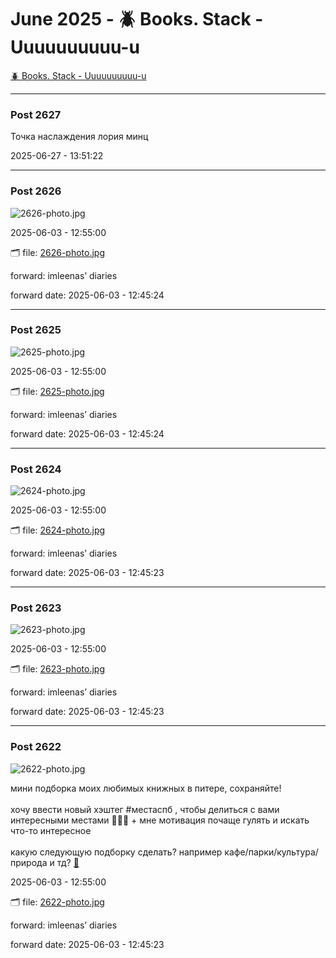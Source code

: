 # June 2025 - 🪲 Books. Stack - Uuuuuuuuuu-u

[🪲 Books. Stack - Uuuuuuuuuu-u](../../)



---

### Post 2627




Точка наслаждения лория минц


2025-06-27 - 13:51:22







---

### Post 2626

 
![2626-photo.jpg](2626-photo.jpg) 




2025-06-03 - 12:55:00


🗂 file: [2626-photo.jpg](2626-photo.jpg) 


 
forward: imleenas’ diaries 

forward date: 2025-06-03 - 12:45:24




---

### Post 2625

 
![2625-photo.jpg](2625-photo.jpg) 




2025-06-03 - 12:55:00


🗂 file: [2625-photo.jpg](2625-photo.jpg) 


 
forward: imleenas’ diaries 

forward date: 2025-06-03 - 12:45:24




---

### Post 2624

 
![2624-photo.jpg](2624-photo.jpg) 




2025-06-03 - 12:55:00


🗂 file: [2624-photo.jpg](2624-photo.jpg) 


 
forward: imleenas’ diaries 

forward date: 2025-06-03 - 12:45:23




---

### Post 2623

 
![2623-photo.jpg](2623-photo.jpg) 




2025-06-03 - 12:55:00


🗂 file: [2623-photo.jpg](2623-photo.jpg) 


 
forward: imleenas’ diaries 

forward date: 2025-06-03 - 12:45:23




---

### Post 2622

 
![2622-photo.jpg](2622-photo.jpg) 



мини подборка моих любимых книжных в питере, сохраняйте! <br /><br />хочу ввести новый хэштег #местаспб , чтобы делиться с вами интересными местами 🤲🏻🌟 + мне мотивация почаще гулять и искать что-то интересное <br /><br />какую следующую подборку сделать? например кафе/парки/культура/природа и тд? <a href="tg://emoji?id=5325987651537355362" class="tg-emoji">🐶</a>


2025-06-03 - 12:55:00


🗂 file: [2622-photo.jpg](2622-photo.jpg) 


 
forward: imleenas’ diaries 

forward date: 2025-06-03 - 12:45:23


